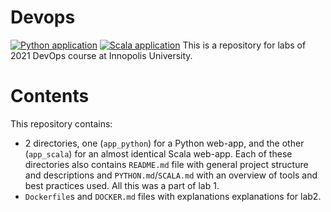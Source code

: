 # Devops
[![Python application](https://github.com/nikololiahim/devops/actions/workflows/python-app.yml/badge.svg?branch=master)](https://github.com/nikololiahim/devops/actions/workflows/python-app.yml)
[![Scala application](https://github.com/nikololiahim/devops/actions/workflows/scala-app.yml/badge.svg?branch=master)](https://github.com/nikololiahim/devops/actions/workflows/scala-app.yml)
This is a repository for labs of 2021 DevOps course at Innopolis University.

# Contents
This repository contains:
- 2 directories, one (`app_python`) for a Python web-app,
  and the other (`app_scala`) for an almost identical Scala web-app.
  Each of these directories also contains `README.md` file with general project structure and descriptions
  and `PYTHON.md`/`SCALA.md` with an overview of tools and best practices used.
  All this was a part of lab 1.
- `Dockerfile`s and `DOCKER.md` files with explanations explanations for lab2.
